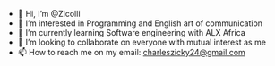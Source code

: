 - 👋 Hi, I’m @Zicolli
- 👀 I’m interested in Programming and English art of communication 
- 🌱 I’m currently learning Software engineering with ALX Africa 
- 💞️ I’m looking to collaborate on everyone with mutual interest as me
- 📫 How to reach me on my email: charleszicky24@gmail.com

<!---
Zicolli/Zicolli is a ✨ special ✨ repository because its `README.md` (this file) appears on your GitHub profile.
You can click the Preview link to take a look at your changes.
--->
